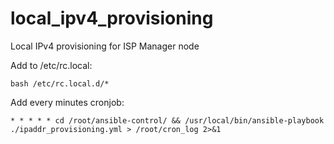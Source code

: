 # local_ipv4_provisioning
Local IPv4 provisioning for ISP Manager node

Add to /etc/rc.local: 
```
bash /etc/rc.local.d/*
``` 

Add every minutes cronjob:
```
* * * * * cd /root/ansible-control/ && /usr/local/bin/ansible-playbook ./ipaddr_provisioning.yml > /root/cron_log 2>&1
```
